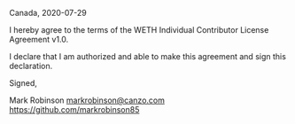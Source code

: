 Canada, 2020-07-29

I hereby agree to the terms of the WETH Individual Contributor License
Agreement v1.0.

I declare that I am authorized and able to make this agreement and sign this
declaration.

Signed,

Mark Robinson markrobinson@canzo.com https://github.com/markrobinson85
